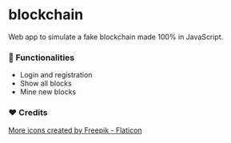 # blockchain

Web app to simulate a fake blockchain made 100% in JavaScript.

### :rocket: Functionalities
- Login and registration
- Show all blocks
- Mine new blocks

### ❤️ Credits 
<a href="https://www.flaticon.com/free-icons/more" title="more icons">More icons created by Freepik - Flaticon</a>